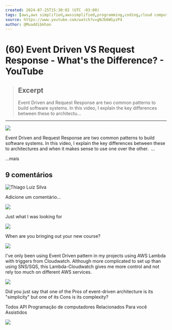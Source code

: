 ```yaml
---
created: 2024-07-25T15:30:02 (UTC -03:00)
tags: [aws,aws simplified,awssimplified,programming,coding,cloud computing,software design,software engineer,software developer,software architecture,beabetterdev,be a better dev,be a better developer,system design,databases]
source: https://www.youtube.com/watch?v=gNJb6WSyzP4
author: @Muaddibkhan
---
```


# (60) Event Driven VS Request Response - What's the Difference? - YouTube

> ## Excerpt
> Event Driven and Request Response are two common patterns to build software systems. In this video, I explain the key differences between these to architectu...

---
[![](https://yt3.ggpht.com/ytc/AIdro_mtep1W2TbGOQ5ovWkajdEtnfiUVSjqlPf_MDzeLdARI9o=s88-c-k-c0x00ffffff-no-rj)](https://www.youtube.com/@BeABetterDev)

Event Driven and Request Response are two common patterns to build software systems. In this video, I explain the key differences between these to architectures and when it makes sense to use one over the other.  …

...mais

## 9 comentários

![Thiago Luiz Silva](https://yt3.ggpht.com/yti/ANjgQV9cCqH5lXBpLT4I_5rpqvzpE-BqtEdDP_GEo-zDoM6_Dqg=s88-c-k-c0x00ffffff-no-rj)

Adicione um comentário…

![](https://yt3.ggpht.com/ytc/AIdro_kobHCF_xOx5XLijIts1Mhd0afeZ_KkRvM71IupZ9oJHrk=s88-c-k-c0x00ffffff-no-rj)

Just what I was looking for

![](https://yt3.ggpht.com/wRzuIb1SI98fVxw933RC7w1qtbHa2DDzO-iKlcePZlkWpmRe3zGX0yeIOe9CnwLO58vT0FOpXVw=s88-c-k-c0x00ffffff-no-rj)

When are you bringing out your new course?

![](https://yt3.ggpht.com/ytc/AIdro_lBHTRKM5pdP1jnuzPm7pLE6DfmHNfF-NPtDYlSGFusX4I=s88-c-k-c0x00ffffff-no-rj)

I've only been using Event Driven pattern in my projects using AWS Lambda with triggers from Cloudwatch. Although more complicated to set up than using SNS/SQS, this Lambda-Cloudwatch gives me more control and not rely too much on different AWS services.

![](https://yt3.ggpht.com/ytc/AIdro_nPmJ7Wu72uBcCwLbiYolRcncdZMAxBtdR7AtDzvVsdgvU=s88-c-k-c0x00ffffff-no-rj)

Did you just say that one of the Pros of event-driven architecture is its "simplicity" but one of its Cons is its complexity?

Todos API Programação de computadores Relacionados Para você Assistidos

![](https://lh4.googleusercontent.com/proxy/7KZvU3ZmF-i6x_d1JLqBpcGop7RopKA1HuZXMC_ZTlI4WP2e7LWVNeDnaQYRWs9xpQ49pgIBlF4d3vRW3O6O1xfFf7eRCV0cgFlvXM8vX9eznR45ulC1-_xwEepCUPaXYA)
